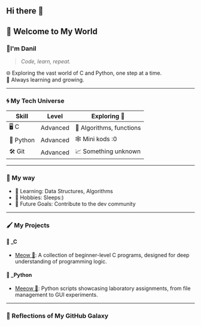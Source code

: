 ## Hi there 👋

## 🌌 Welcome to My World

### 👋I'm Danil  
> _Code, learn, repeat._
 
🌐 Exploring the vast world of C and Python, one step at a time.  
🌱 Always learning and growing.

---

### 🌀 My Tech Universe  
| Skill | Level         | Exploring 🌱       |
|-------|---------------|--------------------|
| 🖥️ C         | Advanced         | 🔧 Algorithms, functions  |
| 🐍 Python    | Advanced         | 🕸️ Mini kods :0           |
| 🛠️ Git       | Advanced         | 📈 Something unknown      |
   
---

### 🎯 My way
- 📘 Learning: Data Structures, Algorithms
- 🧩 Hobbies: Sleeps:)
- 🚀 Future Goals: Сontribute to the dev community

---

### 🖌️ My Projects
#### 🔵 _C   
- [Meow 🐾](https://github.com/avdasich/C-meow): A collection of beginner-level C programs, designed for deep understanding of programming logic.

#### 🔵 _Python 
- [Meeow 🐍](https://github.com/avdasich/Python-meow): Python scripts showcasing laboratory assignments, from file management to GUI experiments.

---

### 🌌 Reflections of My GitHub Galaxy
